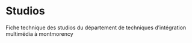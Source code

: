 # Studios
Fiche technique des studios du département de techniques d’intégration multimédia à montmorency
